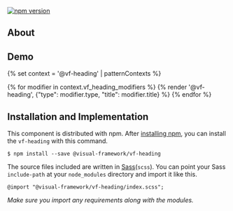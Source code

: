 [![npm version](https://badge.fury.io/js/%40visual-framework%2Fvf-heading.svg)](https://badge.fury.io/js/%40visual-framework%2Fvf-heading)

## About

## Demo

{% set context = '@vf-heading' | patternContexts %}

{% for modifier in context.vf_heading_modifiers %}
  {% render '@vf-heading', {"type": modifier.type, "title": modifier.title} %}
{% endfor %}

## Installation and Implementation

This component is distributed with npm. After [installing npm](https://www.npmjs.com/get-npm), you can install the `vf-heading` with this command.

```
$ npm install --save @visual-framework/vf-heading
```

The source files included are written in [Sass](http://sass-lang.com)(`scss`). You can point your Sass `include-path` at your `node_modules` directory and import it like this.

```
@import "@visual-framework/vf-heading/index.scss";
```

_Make sure you import any requirements along with the modules._
